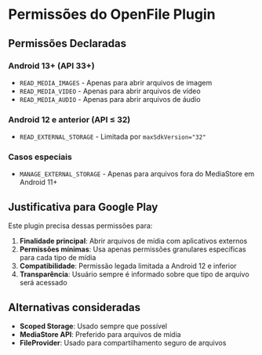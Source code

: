 # Permissões do OpenFile Plugin

## Permissões Declaradas

### Android 13+ (API 33+)
- `READ_MEDIA_IMAGES` - Apenas para abrir arquivos de imagem
- `READ_MEDIA_VIDEO` - Apenas para abrir arquivos de vídeo  
- `READ_MEDIA_AUDIO` - Apenas para abrir arquivos de áudio

### Android 12 e anterior (API ≤ 32)
- `READ_EXTERNAL_STORAGE` - Limitada por `maxSdkVersion="32"`

### Casos especiais
- `MANAGE_EXTERNAL_STORAGE` - Apenas para arquivos fora do MediaStore em Android 11+

## Justificativa para Google Play

Este plugin precisa dessas permissões para:

1. **Finalidade principal**: Abrir arquivos de mídia com aplicativos externos
2. **Permissões mínimas**: Usa apenas permissões granulares específicas para cada tipo de mídia
3. **Compatibilidade**: Permissão legada limitada a Android 12 e inferior
4. **Transparência**: Usuário sempre é informado sobre que tipo de arquivo será acessado

## Alternativas consideradas

- **Scoped Storage**: Usado sempre que possível
- **MediaStore API**: Preferido para arquivos de mídia
- **FileProvider**: Usado para compartilhamento seguro de arquivos
